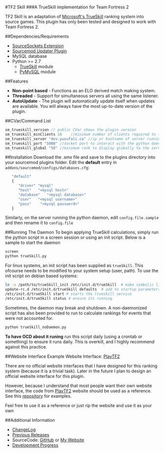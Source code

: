 #TF2 Skill
###A TrueSkill implementation for Team Fortress 2

TF2 Skill is an adaptation of [Microsoft's TrueSkill][5] ranking system into source games. This plugin has only been tested and designed to work with Team Fortress 2. 

##Dependencies/Requirements
* [SourceSockets Extension][3]
* [Sourcemod Updater Plugin][4]
* MySQL database
* Python >= 2.7
   * [TrueSkill][1]  module
   * [PyMySQL][2] module

##Features
* **Non-point based** - Functions as an ELO derived match making system.
* **Threaded** - Support for simultaneous servers all using the same listener.
* **AutoUpdate** - The plugin will automatically update itself when updates are available. You will always have the most up-to-date version of the plugin.

##CVar/Command List

```javascript
sm_trueskill_version // public CVar shows the plugin version
sm_trueskill_minClients 16    //minimum number of clients required to track ranking
sm_trueskill_server "dev.yusufali.ca" //ip or hostname of server running python script
sm_trueskill_port "5000" //socket port to interact with the python daemon
sm_trueskill_global "50" //minimum rank to display globally to the server, 0 for off
```

##Installation
Download the .smx file and save to the plugins directory into your sourcemod plugins folder. Edit the **default** entry in `addons/sourcemod/configs/databases.cfg`:

```javascript
   "default"
   {
      "driver" "mysql"
      "host"   "<mysql host>"
      "database"   "<mysql database>"
      "user"   "<mysql username>"
      "pass"    "<mysql password>"
   }
```

Similarly, on the server running the python daemon, edit `config.file.sample` and then rename it to `config.file`

##Running The Daemon
To begin applying TrueSkill calculations, simply run the python script in a screen session or using an init script. Below is a sample to start the daemon

```bash
screen
python trueSkill.py
```

For linux systems, an init script has been supplied as `trueSkill`. This ofcourse needs to be modified to your system setup (user, path). To use the init script on debian based systems:

```bash
ln -s /path/to/trueSkill_init /etc/init.d/trueSkill  # make symbolic link
update-rc.d /etc/init.d/trueSkill defaults  # add to startup parameters
/etc/init.d/trueSkill start # starts the trueskill service
/etc/init.d/trueSkill status # ensure its running
```

Sometimes, the daemon may break and shutdown. A non-daemonized script has also been provided to run to calculate rankings for events that were not accounted for.

```bash
python trueSkill_noDaemon.py
```
**To have OCD about it runing** run this script daily (using a crontab or something) to ensure it runs daily. This is overkill, and I highly recommend against this practice. 

##Website Interface
Example Website Interface: [PlayTF2][6]

There are no official website interfaces that I have designed for this ranking system (because it is a trivial task). Later in the future I plan to design an official website interface for this plugin.

However, because I understand that most people want their own website interface, the code from [PlayTF2][6] website should be used as a reference. See this [repository](https://github.com/yusuf-a/hlstatsx) for examples.

Feel free to use it as a reference or just rip the website and use it as your own

##Additional Information

* [ChangeLog][7]
* [Previous Releases][8]
* SourceCode: [GitHub][9] or [My Website][10]
* [Development Progress][11]


[1]: http://trueskill.org/
[2]: https://pypi.python.org/pypi/PyMySQL
[3]: https://forums.alliedmods.net/showthread.php?t=67640
[4]: https://forums.alliedmods.net/showthread.php?t=169095
[5]: http://research.microsoft.com/en-us/projects/trueskill/
[6]: http://playtf2.com/stats/
[7]: https://github.com/yusuf-a/tf2Skill/commits/master
[8]: https://github.com/yusuf-a/tf2Skill/releases
[9]: https://github.com/yusuf-a/tf2Skill
[10]: http://yusufali.ca/repos/tf2Skill.git/
[11]: https://github.com/yusuf-a/tf2Skill/network
